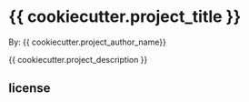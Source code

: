 # {{ cookiecutter.project_title }}

By: {{ cookiecutter.project_author_name}}

{{ cookiecutter.project_description }}

## license 